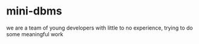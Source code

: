 # mini-dbms
we are a team of young developers with little to no experience, trying to do some meaningful work
